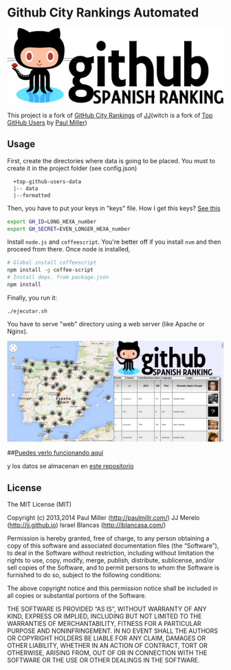 # Github City Rankings Automated


![Logo](web/iconos/logo.png)


This project is a fork of [GitHub City Rankings](https://github.com/JJ/github-city-rankings) of [JJ](https://github.com/JJ)(witch is a fork of [Top GitHub Users](https://github.com/paulmillr/top-github-users) by [Paul Miller](http://paulmillr.com/))

## Usage

First, create the directories where data is going to be placed. You must to create it in the project folder (see config.json)

      +top-github-users-data
      |-- data
      |--formatted


Then, you have to put your keys in "keys" file. How I get this keys? [See this](https://developer.github.com/v3/oauth/)
```basH
export GH_ID=LONG_HEXA_number
export GH_SECRET=EVEN_LONGER_HEXA_number
```


Install `node.js` and `coffeescript`. You're better off if you install `nvm` and then proceed from there. Once node is installed,

```bash
# Global install coffeescript
npm install -g coffee-script
# Install deps. from package.json
npm install
```


Finally, you run it:
```
./ejecutar.sh
```

You have to serve "web" directory using a web server (like Apache or Nginx).


![Pantallazo](pantallazo.png)


##[Puedes verlo funcionando aquí](http://iblancasa.com/top-github-users-data-spain/)

y los datos se almacenan en [este repositorio](https://github.com/iblancasa/top-github-users-data-spain)



## License

The MIT License (MIT)

Copyright (c) 2013,2014 Paul Miller (http://paulmillr.com/) JJ Merelo (http://jj.github.io) Israel Blancas (http://iblancasa.com/)

Permission is hereby granted, free of charge, to any person obtaining a copy
of this software and associated documentation files (the “Software”), to deal
in the Software without restriction, including without limitation the rights
to use, copy, modify, merge, publish, distribute, sublicense, and/or sell
copies of the Software, and to permit persons to whom the Software is
furnished to do so, subject to the following conditions:

The above copyright notice and this permission notice shall be included in
all copies or substantial portions of the Software.

THE SOFTWARE IS PROVIDED “AS IS”, WITHOUT WARRANTY OF ANY KIND, EXPRESS OR
IMPLIED, INCLUDING BUT NOT LIMITED TO THE WARRANTIES OF MERCHANTABILITY,
FITNESS FOR A PARTICULAR PURPOSE AND NONINFRINGEMENT. IN NO EVENT SHALL THE
AUTHORS OR COPYRIGHT HOLDERS BE LIABLE FOR ANY CLAIM, DAMAGES OR OTHER
LIABILITY, WHETHER IN AN ACTION OF CONTRACT, TORT OR OTHERWISE, ARISING FROM,
OUT OF OR IN CONNECTION WITH THE SOFTWARE OR THE USE OR OTHER DEALINGS IN
THE SOFTWARE.
